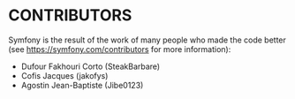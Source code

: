 CONTRIBUTORS
============

Symfony is the result of the work of many people who made the code better
(see https://symfony.com/contributors for more information):

 - Dufour Fakhouri Corto (SteakBarbare)
 - Cofis Jacques (jakofys)
 - Agostin Jean-Baptiste (Jibe0123)